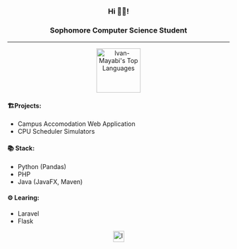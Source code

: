 ### <p align="center">Hi 👋👋! </p>
### <p align="center"> Sophomore Computer Science Student </p> 
---
<p align="center">
<img src="https://github-readme-stats.vercel.app/api/top-langs/?username=Ivan-Mayabi&layout=compact&langs_count=6&theme=onedark" alt="Ivan-Mayabi's Top Languages" height=100px/>
</p>
</p>


#### 🏗️Projects:
- Campus Accomodation Web Application
- CPU Scheduler Simulators

#### 📚 Stack:
- Python (Pandas)
- PHP
- Java (JavaFX, Maven)

#### ⚙️ Learing:
- Laravel
- Flask

<p align="center">
<a= href="https://www.linkedin.com/in/muigai-mayabi-ba4084304/">
<img src="https://upload.wikimedia.org/wikipedia/commons/8/81/LinkedIn_icon.svg" height=25px width=25px alt="Ivan-Mayabi's Linked In">
</a>
<p>